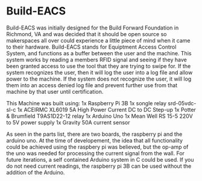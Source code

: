 # Build-EACS
Build-EACS was initially designed for the Build Forward Foundation in Richmond, VA and was decided that it should be open source so makerspaces all over could experience a little piece of mind when it came to their hardware. Build-EACS stands for Equiptment Access Control System, and functions as a buffer between the user and the machine. This system works by reading a members RFID signal and seeing if they have been granted access to use the tool that they are trying to swipe for. If the system recognizes the user, then it will log the user into a log file and allow power to the machine. If the system does not recognize the user, it will log them into an access denied log file and prevent further use from that machine by that user until certification. 

This Machine was built using:
1x Raspberry Pi 3B
1x songle relay srd-05vdc-sl-c
1x ACEIRMC XL6019 5A High Power Current DC to DC Step-up
1x Potter & Brumfield T9AS1D22-12 relay 
1x Arduino Uno
1x Mean Well RS 15-5 220V to 5V power supply
1x Gravity 50A current sensor

As seen in the parts list, there are two boards, the raspberry pi and the arduino uno. At the time of developement, the idea that all functionality could be achieved using the raspbery pi was believed, but the op-amp of the uno was needed for processing the current signal from the wall. For future iterations, a self contained Arduino system in C could be used. If you do not need current readings, the raspberry pi 3B can be used without the addition of the Arduino. 
